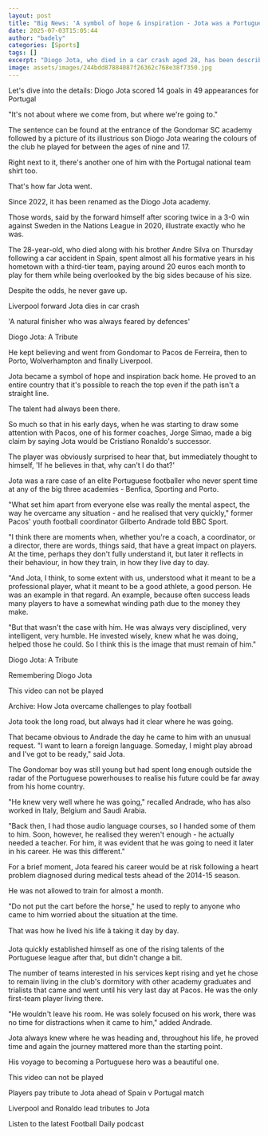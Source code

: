 ```yaml
---
layout: post
title: "Big News: 'A symbol of hope & inspiration - Jota was a Portuguese hero'"
date: 2025-07-03T15:05:44
author: "badely"
categories: [Sports]
tags: []
excerpt: "Diogo Jota, who died in a car crash aged 28, has been described as a symbol of hope and inspiration by Portugal football expert Marcus Alves."
image: assets/images/244bdd87884087f26362c768e38f7350.jpg
---
```


Let's dive into the details: Diogo Jota scored 14 goals in 49 appearances for Portugal

"It's not about where we come from, but where we're going to."

The sentence can be found at the entrance of the Gondomar SC academy followed by a picture of its illustrious son Diogo Jota wearing the colours of the club he played for between the ages of nine and 17. 

Right next to it, there's another one of him with the Portugal national team shirt too.

That's how far Jota went.

Since 2022, it has been renamed as the Diogo Jota academy.

Those words, said by the forward himself after scoring twice in a 3-0 win against Sweden in the Nations League in 2020, illustrate exactly who he was.

The 28-year-old, who died along with his brother Andre Silva on Thursday following a car accident in Spain, spent almost all his formative years in his hometown with a third-tier team, paying around 20 euros each month to play for them while being overlooked by the big sides because of his size.

Despite the odds, he never gave up.

Liverpool forward Jota dies in car crash

'A natural finisher who was always feared by defences'

Diogo Jota: A Tribute

He kept believing and went from Gondomar to Pacos de Ferreira, then to Porto, Wolverhampton and finally Liverpool.

Jota became a symbol of hope and inspiration back home. He proved to an entire country that it's possible to reach the top even if the path isn't a straight line.

The talent had always been there.

So much so that in his early days, when he was starting to draw some attention with Pacos, one of his former coaches, Jorge Simao, made a big claim by saying Jota would be Cristiano Ronaldo's successor.

The player was obviously surprised to hear that, but immediately thought to himself, 'If he believes in that, why can't I do that?'

Jota was a rare case of an elite Portuguese footballer who never spent time at any of the big three academies - Benfica, Sporting and Porto.

"What set him apart from everyone else was really the mental aspect, the way he overcame any situation - and he realised that very quickly," former Pacos' youth football coordinator Gilberto Andrade told BBC Sport.

"I think there are moments when, whether you're a coach, a coordinator, or a director, there are words, things said, that have a great impact on players. At the time, perhaps they don't fully understand it, but later it reflects in their behaviour, in how they train, in how they live day to day.

"And Jota, I think, to some extent with us, understood what it meant to be a professional player, what it meant to be a good athlete, a good person. He was an example in that regard. An example, because often success leads many players to have a somewhat winding path due to the money they make.

"But that wasn't the case with him. He was always very disciplined, very intelligent, very humble. He invested wisely, knew what he was doing, helped those he could. So I think this is the image that must remain of him."

Diogo Jota: A Tribute

Remembering Diogo Jota

This video can not be played

Archive: How Jota overcame challenges to play football

Jota took the long road, but always had it clear where he was going.

That became obvious to Andrade the day he came to him with an unusual request. "I want to learn a foreign language. Someday, I might play abroad and I've got to be ready," said Jota.

The Gondomar boy was still young but had spent long enough outside the radar of the Portuguese powerhouses to realise his future could be far away from his home country.

"He knew very well where he was going," recalled Andrade, who has also worked in Italy, Belgium and Saudi Arabia.

"Back then, I had those audio language courses, so I handed some of them to him. Soon, however, he realised they weren't enough - he actually needed a teacher. For him, it was evident that he was going to need it later in his career. He was this different." 

For a brief moment, Jota feared his career would be at risk following a heart problem diagnosed during medical tests ahead of the 2014-15 season.

He was not allowed to train for almost a month.

"Do not put the cart before the horse," he used to reply to anyone who came to him worried about the situation at the time.

That was how he lived his life â taking it day by day.

Jota quickly established himself as one of the rising talents of the Portuguese league after that, but didn't change a bit.

The number of teams interested in his services kept rising and yet he chose to remain living in the club's dormitory with other academy graduates and trialists that came and went until his very last day at Pacos. He was the only first-team player living there.

"He wouldn't leave his room. He was solely focused on his work, there was no time for distractions when it came to him," added Andrade.

Jota always knew where he was heading and, throughout his life, he proved time and again the journey mattered more than the starting point.

His voyage to becoming a Portuguese hero was a beautiful one.

This video can not be played

Players pay tribute to Jota ahead of Spain v Portugal match

Liverpool and Ronaldo lead tributes to Jota

Listen to the latest Football Daily podcast

